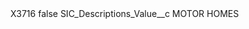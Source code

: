 <?xml version="1.0" encoding="UTF-8"?>
<CustomMetadata xmlns="http://soap.sforce.com/2006/04/metadata" xmlns:xsi="http://www.w3.org/2001/XMLSchema-instance" xmlns:xsd="http://www.w3.org/2001/XMLSchema">
    <label>X3716</label>
    <protected>false</protected>
    <values>
        <field>SIC_Descriptions_Value__c</field>
        <value xsi:type="xsd:string">MOTOR HOMES</value>
    </values>
</CustomMetadata>
